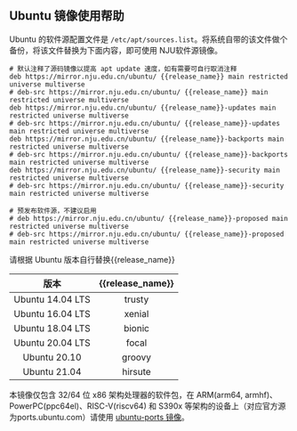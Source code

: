 ## Ubuntu 镜像使用帮助

Ubuntu 的软件源配置文件是
`/etc/apt/sources.list`。将系统自带的该文件做个备份，将该文件替换为下面内容，即可使用
NJU软件源镜像。

```
# 默认注释了源码镜像以提高 apt update 速度，如有需要可自行取消注释
deb https://mirror.nju.edu.cn/ubuntu/ {{release_name}} main restricted universe multiverse
# deb-src https://mirror.nju.edu.cn/ubuntu/ {{release_name}} main restricted universe multiverse
deb https://mirror.nju.edu.cn/ubuntu/ {{release_name}}-updates main restricted universe multiverse
# deb-src https://mirror.nju.edu.cn/ubuntu/ {{release_name}}-updates main restricted universe multiverse
deb https://mirror.nju.edu.cn/ubuntu/ {{release_name}}-backports main restricted universe multiverse
# deb-src https://mirror.nju.edu.cn/ubuntu/ {{release_name}}-backports main restricted universe multiverse
deb https://mirror.nju.edu.cn/ubuntu/ {{release_name}}-security main restricted universe multiverse
# deb-src https://mirror.nju.edu.cn/ubuntu/ {{release_name}}-security main restricted universe multiverse

# 预发布软件源，不建议启用
# deb https://mirror.nju.edu.cn/ubuntu/ {{release_name}}-proposed main restricted universe multiverse
# deb-src https://mirror.nju.edu.cn/ubuntu/ {{release_name}}-proposed main restricted universe multiverse
```
请根据 Ubuntu 版本自行替换{{release_name}}

|  版本 |  {{release_name}} | 
| :----: | :----: |
| Ubuntu 14.04 LTS | trusty |
| Ubuntu 16.04 LTS | xenial |
| Ubuntu 18.04 LTS | bionic |
| Ubuntu 20.04 LTS | focal  |
| Ubuntu 20.10     | groovy |
| Ubuntu 21.04     | hirsute |


本镜像仅包含 32/64 位 x86 架构处理器的软件包，在 ARM(arm64, armhf)、PowerPC(ppc64el)、RISC-V(riscv64) 和 S390x 等架构的设备上（对应官方源为ports.ubuntu.com）请使用 [ubuntu-ports 镜像](https://mirror.nju.edu.cn/ubuntu-ports/)。
